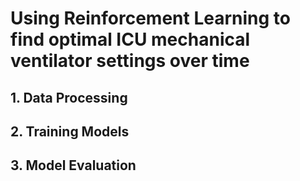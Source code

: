 # Using Reinforcement Learning to find optimal ICU mechanical ventilator settings over time

## 1. Data Processing



## 2. Training Models



## 3. Model Evaluation
